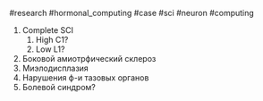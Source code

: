#research 
#hormonal_computing 
#case
#sci 
#neuron 
#computing 

1. Complete SCI
	1. High C1?
	2. Low L1?
2. Боковой амиотрфический склероз
3. Миэлодисплазия
4. Нарушения ф-и тазовых органов
5. Болевой синдром?